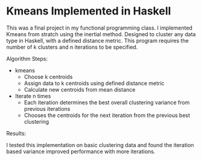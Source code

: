 # Kmeans Implemented in Haskell

This was a final project in my functional programming class. 
I implemented Kmeans from stratch using the inertial method.
Designed to cluster any data type in Haskell, with a defined distance metric.
This program requires the number of k clusters and n iterations to be specified.

Algorithm Steps:
- kmeans
  - Choose k centroids 
  - Assign data to k centroids using defined distance metric 
  - Calculate new centroids from mean distance
- Iterate n times 
  - Each iteration determines the best overall clustering variance from previous iterations 
  - Chooses the centroids for the next iteration from the previous best clustering

Results:

I tested this implementation on basic clustering data and found the iteration based variance improved performance with more iterations.

 



